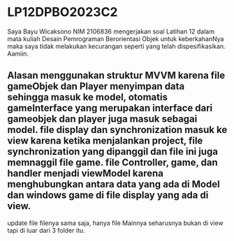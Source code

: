 # LP12DPBO2023C2
Saya Bayu Wicaksono NIM 2106836 mengerjakan soal Latihan 12 dalam mata kuliah Desain Pemrograman Berorientasi Objek untuk keberkahanNya maka saya tidak melakukan kecurangan seperti yang telah dispesifikasikan. Aamiin.

Alasan menggunakan struktur MVVM karena file gameObjek dan Player menyimpan data sehingga masuk ke model, otomatis gameInterface yang merupakan interface dari gameobjek dan player juga masuk sebagai model. file display dan synchronization masuk ke view karena ketika menjalankan project, file synchronization yang dipanggil dan file ini juga memnaggil file game. file Controller, game, dan handler menjadi viewModel karena menghubungkan antara data yang ada di Model dan windows game di file display yang ada di view.
-----------------------------------------------
update
file filenya sama saja, hanya file Mainnya seharusnya bukan di view tapi di luar dari 3 folder itu.
